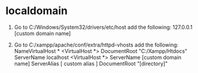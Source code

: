 # localdomain

1. Go to C:/Windows/System32/drivers/etc/host
  	add the following:
        127.0.0.1   [custom domain name]
        
2. Go to C:/xampp/apache/conf/extra/httpd-vhosts
    add the following:
        NameVirtualHost *
          <VirtualHost *>
              DocumentRoot "C:/Xampp/Htdocs"
              ServerName localhost
          </VirtualHost>
          <VirtualHost *>
              ServerName [custom domain name]
              ServerAlias [ custom alias ]
              DocumentRoot "[directory]"
          </VirtualHost>

